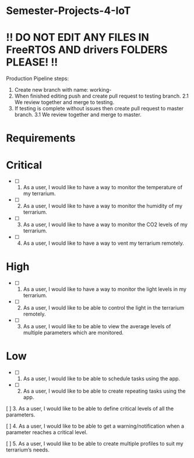 # Semester-Projects-4-IoT

# !! DO NOT EDIT ANY FILES IN FreeRTOS AND drivers FOLDERS PLEASE! !! 

Production Pipeline steps:

1. Create new branch with name: working-<taskname>
2. When finished editing push and create pull request to testing branch.
2.1 We review together and merge to testing.
3. If testing is complete without issues then create pull request to master branch.
3.1 We review together and merge to master.

# Requirements
# Critical
- [ ]  1. As a user, I would like to have a way to monitor the temperature of my terrarium.
 
-[ ]  2. As a user, I would like to have a way to monitor the humidity of my terrarium.
 
-[ ] 3. As a user, I would like to have a way to monitor the CO2 levels of my terrarium.
 
-[ ] 4. As a user, I would like to have a way to vent my terrarium remotely.
 
# High
-[ ] 1. As a user, I would like to have a way to monitor the light levels in my terrarium.
 
-[ ] 2. As a user, I would like to be able to control the light in the terrarium remotely.
 
-[ ] 3. As a user, I would like to be able to view the average levels of multiple
parameters which are monitored.

# Low
-[ ] 1. As a user, I would like to be able to schedule tasks using the app.
 
-[ ] 2. As a user, I would like to be able to create repeating tasks using the app.
 
 [ ] 3. As a user, I would like to be able to define critical levels of all the parameters.
 
 [ ] 4. As a user, I would like to be able to get a warning/notification when a parameter
reaches a critical level.

 [ ] 5. As a user, I would like to be able to create multiple profiles to suit my terrarium’s
needs.
